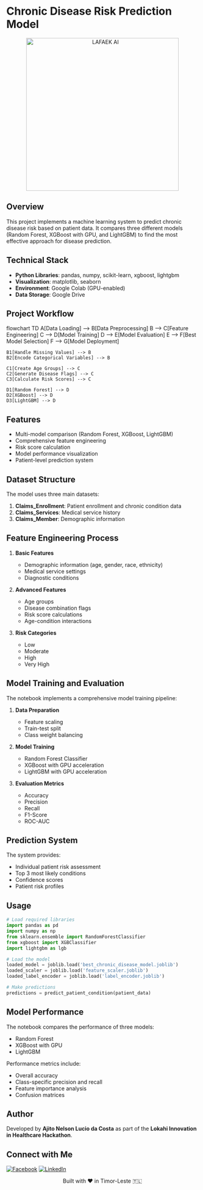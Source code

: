 # Chronic Disease Risk Prediction Model

<div align="center">
  <img src="https://raw.githubusercontent.com/ajitonelsonn/chronic_disease_predictor/main/Images/1.png" alt="LAFAEK AI" width="400"/>
</div>

## Overview

This project implements a machine learning system to predict chronic disease risk based on patient data. It compares three different models (Random Forest, XGBoost with GPU, and LightGBM) to find the most effective approach for disease prediction.

## Technical Stack

- **Python Libraries**: pandas, numpy, scikit-learn, xgboost, lightgbm
- **Visualization**: matplotlib, seaborn
- **Environment**: Google Colab (GPU-enabled)
- **Data Storage**: Google Drive

## Project Workflow

<div class="mermaid">
flowchart TD
    A[Data Loading] --> B[Data Preprocessing]
    B --> C[Feature Engineering]
    C --> D[Model Training]
    D --> E[Model Evaluation]
    E --> F[Best Model Selection]
    F --> G[Model Deployment]
    
    B1[Handle Missing Values] --> B
    B2[Encode Categorical Variables] --> B
    
    C1[Create Age Groups] --> C
    C2[Generate Disease Flags] --> C
    C3[Calculate Risk Scores] --> C
    
    D1[Random Forest] --> D
    D2[XGBoost] --> D
    D3[LightGBM] --> D
</div>

## Features

- Multi-model comparison (Random Forest, XGBoost, LightGBM)
- Comprehensive feature engineering
- Risk score calculation
- Model performance visualization
- Patient-level prediction system

## Dataset Structure

The model uses three main datasets:

1. **Claims_Enrollment**: Patient enrollment and chronic condition data
2. **Claims_Services**: Medical service history
3. **Claims_Member**: Demographic information

## Feature Engineering Process

1. **Basic Features**

   - Demographic information (age, gender, race, ethnicity)
   - Medical service settings
   - Diagnostic conditions

2. **Advanced Features**

   - Age groups
   - Disease combination flags
   - Risk score calculations
   - Age-condition interactions

3. **Risk Categories**
   - Low
   - Moderate
   - High
   - Very High

## Model Training and Evaluation

The notebook implements a comprehensive model training pipeline:

1. **Data Preparation**

   - Feature scaling
   - Train-test split
   - Class weight balancing

2. **Model Training**

   - Random Forest Classifier
   - XGBoost with GPU acceleration
   - LightGBM with GPU acceleration

3. **Evaluation Metrics**
   - Accuracy
   - Precision
   - Recall
   - F1-Score
   - ROC-AUC

## Prediction System

The system provides:

- Individual patient risk assessment
- Top 3 most likely conditions
- Confidence scores
- Patient risk profiles

## Usage

```python
# Load required libraries
import pandas as pd
import numpy as np
from sklearn.ensemble import RandomForestClassifier
from xgboost import XGBClassifier
import lightgbm as lgb

# Load the model
loaded_model = joblib.load('best_chronic_disease_model.joblib')
loaded_scaler = joblib.load('feature_scaler.joblib')
loaded_label_encoder = joblib.load('label_encoder.joblib')

# Make predictions
predictions = predict_patient_condition(patient_data)
```

## Model Performance

The notebook compares the performance of three models:

- Random Forest
- XGBoost with GPU
- LightGBM

Performance metrics include:

- Overall accuracy
- Class-specific precision and recall
- Feature importance analysis
- Confusion matrices

## Author

Developed by **Ajito Nelson Lucio da Costa** as part of the **Lokahi Innovation in Healthcare Hackathon**.

## Connect with Me

[![Facebook](https://img.shields.io/badge/Facebook-%40ajitonelsonn-blue)](https://facebook.com/kharu.kharu89/)
[![LinkedIn](https://img.shields.io/badge/LinkedIn-%40ajitonelson-blue)](https://linkedin.com/in/ajitonelson)

<div align="center">

Built with ❤️ in Timor-Leste 🇹🇱

</div>
